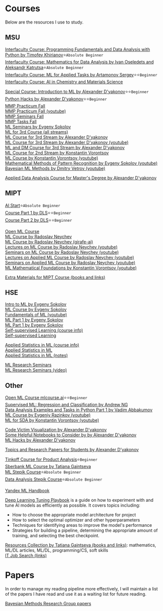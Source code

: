 # Courses
Below are the resources I use to study.

## MSU
[Interfaculty Course: Programming Fundamentals and Data Analysis with Python by Timofey Khirianov](https://github.com/MSUcourses/Data-Analysis-with-Python/tree/main/Python):star:`Absolute Beginner`<br/> 
[Interfaculty Course: Mathematics for Data Analysis by Ivan Oseledets and Aleksandr Katrutsa](https://github.com/MSUcourses/Data-Analysis-with-Python/tree/main/Math):star:`Absolute Beginner`<br/>
[Interfaculty Course: ML for Applied Tasks by Artamonov Sergey](https://github.com/MSUcourses/Data-Analysis-with-Python/tree/main/Machine%20Learning):star::star:`Beginner`<br/>
[Interfaculty Course: AI in Chemistry and Materials Science](https://teach-in.ru/course/ai-in-chemistry-and-materials-science/lecture)<br/>

[Special Course: Introduction to ML by Alexander D'yakonov](https://github.com/Dyakonov/IML/tree/master/2021):star::star:`Beginner`<br/>
[Python Hacks by Alexander D'yakonov](https://github.com/Dyakonov/python_hacks):star::star:`Beginner`<br/>
[MMP Practicum Fall](https://github.com/mmp-practicum-team/mmp_practicum_fall_2022)<br/>
[MMP Practicum Fall (youtube)](https://www.youtube.com/playlist?list=PLVF5PzSHILHSstCI65QmxMRHhwX4KJ5E1)<br/>
[MMP Seminars Fall](https://github.com/mmp-mmro-team/mmp_mmro_fall_2022) <br/>
[MMP Tasks Fall](https://github.com/mmp-practicum-team/mmp_practicum_fall_2022/tree/main/Tasks)<br/>
[ML Seminars by Evgeny Sokolov](https://github.com/esokolov/ml-course-msu)<br/>
[ML for 3rd Course (all streams)](https://github.com/MSU-ML-COURSE/ML-COURSE-22-23)<br/>
[ML Course for 3rd Stream by Alexander D'yakonov](https://github.com/Dyakonov/MSUML)<br/>
[ML Course for 3rd Stream by Alexander D'yakonov (youtube)](https://youtube.com/playlist?list=PLhe7c-LCgl4Ic-FRawaaEhUmDCQmGMtzx)<br/>
[ML and DM Course for 3rd Stream by Alexander D'yakonov](https://github.com/Dyakonov/MLDM)<br/>
[ML Course for 2nd Stream by Konstantin Vorontsov](https://github.com/MSU-ML-COURSE/ML-COURSE-22-23/blob/main/2_stream.md)<br/>
[ML Course by Konstantin Vorontsov (youtube)](https://youtube.com/playlist?list=PLzdAwQrglFyLIM3ZH4iwJ2b2oyQDO054n)<br/>
[Mathematical Methods of Pattern Recognition by Evgeny Sokolov (youtube)](https://youtube.com/playlist?list=PLhe7c-LCgl4K7uHeswQUtYDlIqJOcdrSp)<br/>
[Bayesian ML Methods by Dmitry Vetrov (youtube)](https://youtube.com/playlist?list=PLhe7c-LCgl4K-0sJmEu-KVSTVIBt5M8yc)<br/>

[Applied Data Analysis Course for Master's Degree by Alexander D'yakonov](https://github.com/Dyakonov/PZAD)<br/>

## MIPT
[AI Start](https://stepik.org/course/125587/):star:`Absolute Beginner`<br/>
[Course Part 1 by DLS](https://stepik.org/course/135003):star::star:`Beginner`<br/>
[Course Part 2 by DLS](https://stepik.org/course/160792):star::star:`Beginner`<br/>

[Open ML Course](https://github.com/Atmyre/open-ml-course)<br/>
[ML Course by Radoslav Neychev](https://github.com/neychev/prev__ml-mipt)<br/>
[ML Course by Radoslav Neychev (girafe-ai)](https://github.com/girafe-ai/ml-course)<br/>
[Lectures on ML Course by Radoslav Neychev (youtube)](https://youtube.com/playlist?list=PL4_hYwCyhAvZyW6qS58x4uElZgAkMVUvj)<br/>
[Seminars on ML Course by Radoslav Neychev (youtube)](https://youtube.com/playlist?list=PL4_hYwCyhAvYPOWn6e44RKxEfRWEsPA1z)<br/>
[Lectures on Applied ML Course by Radoslav Neychev (youtube)](https://youtube.com/playlist?list=PL4_hYwCyhAvY7k32D65q3xJVo8X8dc3Ye)<br/>
[Seminars on Applied ML Course by Radoslav Neychev (youtube)](https://youtube.com/playlist?list=PL4_hYwCyhAvZLp0CTIDVQr9FtDR_7DaUr)<br/>
[ML Mathematical Foundations by Konstantin Vorontsov (youtube)](https://youtube.com/playlist?list=PLk4h7dmY2eYHHTyfLyrl7HmP-H3mMAW08)<br/>

[Extra Materials for MIPT Course (books and links)](https://github.com/Atmyre/open-ml-course/blob/master/extra_materials.md)<br/>

## HSE
[Intro to ML by Evgeny Sokolov](https://github.com/esokolov/ml-minor-hse)<br/>
[ML Course by Evgeny Sokolov](https://github.com/esokolov/ml-course-hse)<br/>
[Fundamentals of ML (youtube)](https://youtube.com/playlist?list=PLEwK9wdS5g0oCRxBzxsq9lkJkzMgzWiyg)<br/>
[ML Part 1 by Evgeny Sokolov](http://wiki.cs.hse.ru/%D0%9C%D0%B0%D1%88%D0%B8%D0%BD%D0%BD%D0%BE%D0%B5_%D0%BE%D0%B1%D1%83%D1%87%D0%B5%D0%BD%D0%B8%D0%B5_1)<br/>
[ML Part 1 by Evgeny Sokolov](http://wiki.cs.hse.ru/%D0%9C%D0%B0%D1%88%D0%B8%D0%BD%D0%BD%D0%BE%D0%B5_%D0%BE%D0%B1%D1%83%D1%87%D0%B5%D0%BD%D0%B8%D0%B5_2)<br/>
[Self-supervised Learning (course info)](http://wiki.cs.hse.ru/%D0%9C%D0%B5%D1%82%D0%BE%D0%B4%D1%8B_%D0%BF%D1%80%D0%B5%D0%B4%D0%BE%D0%B1%D1%83%D1%87%D0%B5%D0%BD%D0%B8%D1%8F_%D0%B1%D0%B5%D0%B7_%D1%83%D1%87%D0%B8%D1%82%D0%B5%D0%BB%D1%8F_22/23)<br/>
[Self-supervised Learning](https://github.com/ashaba1in/hse-ssl)<br/>

[Applied Statistics in ML (course info)](http://wiki.cs.hse.ru/%D0%9F%D1%80%D0%B8%D0%BA%D0%BB%D0%B0%D0%B4%D0%BD%D0%B0%D1%8F_%D1%81%D1%82%D0%B0%D1%82%D0%B8%D1%81%D1%82%D0%B8%D0%BA%D0%B0_%D0%B2_%D0%BC%D0%B0%D1%88%D0%B8%D0%BD%D0%BD%D0%BE%D0%BC_%D0%BE%D0%B1%D1%83%D1%87%D0%B5%D0%BD%D0%B8%D0%B8_22/23)<br/>
[Applied Statistics in ML](https://github.com/ZolotarevStat/psmo_22_23)<br/>
[Applied Statistics in ML (notes)](https://exuberant-arthropod-be8.notion.site/22-23-062ad600596f4e1ea6b4f45c67acc1ba)<br/>

[ML Research Seminars](https://github.com/bayesgroup/HSE_ML_research_seminar_22_23/tree/main)<br/>
[ML Research Seminars (video)](https://disk.yandex.ru/d/IYms19Z954T7AA)<br/>

## Other

[Open ML Course mlcourse.ai](https://ods.ai/tracks/mlcourse_ai):star::star:`Beginner`<br/>
[Supervised ML: Regression and Classification by Andrew NG](https://www.coursera.org/learn/machine-learning#instructors)<br/>
[Data Analysis Examples and Tasks in Python Part 1 by Vadim Abbakumov](https://compscicenter.ru/courses/data-mining-python/2018-spring/)<br/>
[ML Course by Evgeniy Razinkov (youtube)](https://www.youtube.com/@razinkov/videos)<br/>
[ML for SDA by Konstantin Vorontsov (youtube)](https://youtube.com/playlist?list=PLJOzdkh8T5krxc4HsHbB8g8f0hu7973fK)<br/>

[Code Victim Visualization by Alexander D'yakonov](https://github.com/Dyakonov/visualization/blob/master/code_victim_visualization.ipynb)<br/>
[Some Helpful Notebooks to Consider by by Alexander D'yakonov](https://github.com/Dyakonov/notebooks)<br/>
[ML Hacks by Alexander D'yakonov](https://github.com/Dyakonov/ml_hacks)<br/>

[Topics and Research Papers for Students by Alexander D'yakonov](https://github.com/Dyakonov/MSU)<br/>

[Tinkoff Course for Product Analysis](https://youtube.com/playlist?list=PLW0TR9r0Cc0YhsqTgNodURDGaaN7BkkiG):star:`Beginner`<br/> 
[Sberbank ML Course by Tatiana Gaintseva](https://github.com/Atmyre/Sberbank-ML)<br/>
[ML Stepik Course](https://stepik.org/course/8057):star:`Absolute Beginner`<br/> 
[Data Analysis Stepik Course](https://stepik.org/course/126333):star:`Absolute Beginner`<br/> 

[Yandex ML Handbook](https://academy.yandex.ru/handbook/ml)<br/>

[Deep Learning Tuning Playbook](https://github.com/google-research/tuning_playbook#choosing-a-model-architecture)
is a guide on how to experiment with and tune AI models as efficiently as possible. It covers topics including: 
- How to choose the appropriate model architecture for project
- How to select the optimal optimizer and other hyperparameters
- Techniques for identifying areas to improve the model's performance
- Strategies for building a pipeline, determining the appropriate amount of training, and selecting the best checkpoint.

[Resources Collection by Tatiana Gaintseva (books and links)](https://github.com/Atmyre/ml-dl-resources-rus): mathematics, ML/DL articles, ML/DL, programming/CS, soft skills<br/>
[IT Job Search (links)](https://github.com/Atmyre/it-job-search)<br/>

# Papers
In order to manage my reading pipeline more effectively, I will maintain a list of the papers I have read and use it as a waiting list for future reading.

[Bayesian Methods Research Group papers](https://github.com/bayesgroup/papers)<br/>
